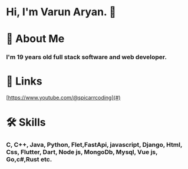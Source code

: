 # Hi, I'm Varun Aryan. 👋
# 🚀 About Me
### **I'm 19 years old full stack software and web developer.**
# 🔗 **Links**
[https://www.youtube.com/@spicarrcoding](#)
# 🛠️ Skills
### C, C++, Java, Python, Flet,FastApi, javascript, Django, Html, Css, Flutter, Dart, Node js, MongoDb, Mysql, Vue js, Go,c#,Rust etc.


